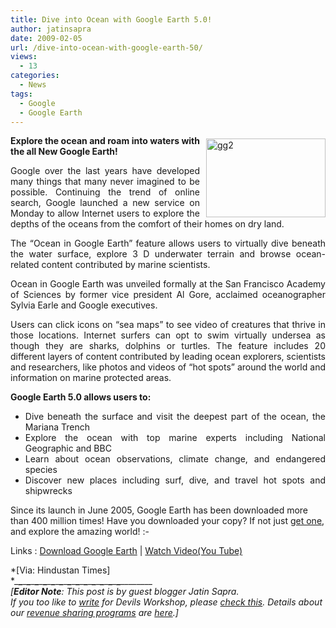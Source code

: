 ```yaml
---
title: Dive into Ocean with Google Earth 5.0!
author: jatinsapra
date: 2009-02-05
url: /dive-into-ocean-with-google-earth-50/
views:
  - 13
categories:
  - News
tags:
  - Google
  - Google Earth
---
```

<p align="justify">
  <img class="alignright size-full wp-image-4239" style="display: inline; margin: 5px 0px 0px 10px" height="126" alt="gg2" src="http://cdn.devilsworkshop.org/files/2009/02/gg2.jpg" width="191" align="right" /><b>Explore the ocean and roam into waters with the all New Google Earth!</b>
</p>

<p align="justify">
  Google over the last years have developed many things that many never imagined to be possible. Continuing the trend of online search, Google launched a new service on Monday to allow Internet users to explore the depths of the oceans from the comfort of their homes on dry land.
</p>

<p align="justify">
  The “Ocean in Google Earth” feature allows users to virtually dive beneath the water surface, explore 3 D underwater terrain and browse ocean-related content contributed by marine scientists.
</p>

<p align="justify">
  Ocean in Google Earth was unveiled formally at the San Francisco Academy of Sciences by former vice president Al Gore, acclaimed oceanographer Sylvia Earle and Google executives.
</p>

<p align="justify">
  Users can click icons on “sea maps” to see video of creatures that thrive in those locations. Internet surfers can opt to swim virtually undersea as though they are sharks, dolphins or turtles. The feature includes 20 different layers of content contributed by leading ocean explorers, scientists and researchers, like photos and videos of “hot spots” around the world and information on marine protected areas.
</p>

<p align="justify">
  <strong>Google Earth 5.0 allows users to:</strong>
</p>

  * <div align="justify">
      Dive beneath the surface and visit the deepest part of the ocean, the Mariana Trench
    </div>

  * <div align="justify">
      Explore the ocean with top marine experts including National Geographic and BBC
    </div>

  * <div align="justify">
      Learn about ocean observations, climate change, and endangered species
    </div>

  * <div align="justify">
      Discover new places including surf, dive, and travel hot spots and shipwrecks
    </div>

Since its launch in June 2005, Google Earth has been downloaded more than 400 million times! Have you downloaded your copy? If not just <a href="http://earth.google.com/" onclick="_gaq.push(['_trackEvent', 'outbound-article', 'http://earth.google.com/', 'get one']);" target="_blank">get one</a>, and explore the amazing world! <img src="http://devilsworkshop.org/wp-includes/images/smilies/simple-smile.png" alt=":-)" class="wp-smiley" style="height: 1em; max-height: 1em;" />

Links : <a href="http://earth.google.com/" onclick="_gaq.push(['_trackEvent', 'outbound-article', 'http://earth.google.com/', 'Download Google Earth']);" target="_blank">Download Google Earth</a> | <a href="http://www.youtube.com/watch?v=6ATw1f_qcEg&eurl=http://earth.google.com/ocean/" onclick="_gaq.push(['_trackEvent', 'outbound-article', 'http://www.youtube.com/watch?v=6ATw1f_qcEg&eurl=http://earth.google.com/ocean/', 'Watch Video(You Tube)']);" >Watch Video(You Tube)</a>

*[Via: Hindustan Times]   
*\___\___\___\___\___\___\___\___\___\___\___\___\___\___\___\___\___\___\___\___\___\___\___\___\___\___\___\_____   
*[**Editor Note**: This post is by guest blogger Jatin Sapra.   
If you too like to [write][1] for Devils Workshop, please [check this][1]. Details about our [revenue sharing programs][1] are [here][1].]*

 [1]: http://devilsworkshop.org/join-dw/
